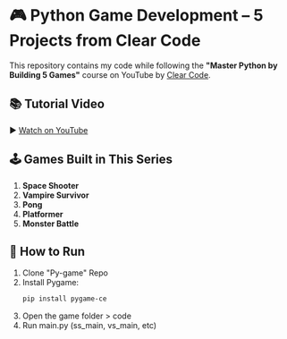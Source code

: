 # 🎮 Python Game Development – 5 Projects from Clear Code

This repository contains my code while following the **"Master Python by Building 5 Games"** course on YouTube by [Clear Code](https://www.youtube.com/@ClearCode).

## 📚 Tutorial Video
▶️ [Watch on YouTube](https://youtu.be/8OMghdHP-zs)

## 🕹️ Games Built in This Series
1. **Space Shooter**
2. **Vampire Survivor**
3. **Pong**
4. **Platformer**
5. **Monster Battle**

## 🚀 How to Run
1. Clone "Py-game" Repo
2. Install Pygame:
   ```bash
   pip install pygame-ce
3. Open the game folder > code
4. Run main.py (ss_main, vs_main, etc)
